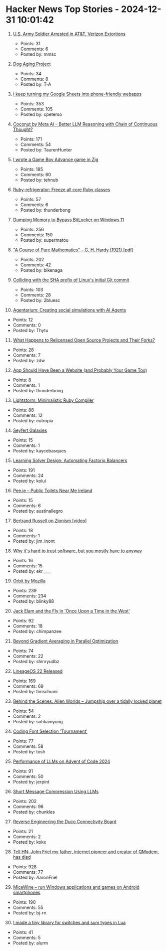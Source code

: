 # Hacker News Top Stories - 2024-12-31 10:01:42

1. [U.S. Army Soldier Arrested in AT&T, Verizon Extortions](https://krebsonsecurity.com/2024/12/u-s-army-soldier-arrested-in-att-verizon-extortions/)
   - Points: 31
   - Comments: 6
   - Posted by: mmsc

2. [Dog Aging Project](https://dogagingproject.org/)
   - Points: 34
   - Comments: 8
   - Posted by: T-A

3. [I keep turning my Google Sheets into phone-friendly webapps](https://arstechnica.com/gadgets/2024/12/making-tiny-no-code-webapps-out-of-spreadsheets-is-a-weirdly-fulfilling-hobby/)
   - Points: 353
   - Comments: 105
   - Posted by: cpeterso

4. [Coconut by Meta AI – Better LLM Reasoning with Chain of Continuous Thought?](https://aipapersacademy.com/chain-of-continuous-thought/)
   - Points: 171
   - Comments: 54
   - Posted by: TaurenHunter

5. [I wrote a Game Boy Advance game in Zig](https://jonot.me/posts/zig-gba/)
   - Points: 185
   - Comments: 60
   - Posted by: tehnub

6. [Ruby-refrigerator: Freeze all core Ruby classes](https://github.com/jeremyevans/ruby-refrigerator)
   - Points: 57
   - Comments: 6
   - Posted by: thunderbong

7. [Dumping Memory to Bypass BitLocker on Windows 11](https://noinitrd.github.io/Memory-Dump-UEFI/)
   - Points: 256
   - Comments: 150
   - Posted by: supermatou

8. ["A Course of Pure Mathematics" – G. H. Hardy (1921) [pdf]](https://www.gutenberg.org/files/38769/38769-pdf.pdf)
   - Points: 202
   - Comments: 42
   - Posted by: bikenaga

9. [Colliding with the SHA prefix of Linux's initial Git commit](https://people.kernel.org/kees/colliding-with-the-sha-prefix-of-linuxs-initial-git-commit)
   - Points: 103
   - Comments: 28
   - Posted by: 2bluesc

10. [Agentarium: Creating social simulations with AI Agents](https://github.com/Thytu/Agentarium)
   - Points: 12
   - Comments: 0
   - Posted by: Thytu

11. [What Happens to Relicensed Open Source Projects and Their Forks?](https://thenewstack.io/what-happens-to-relicensed-open-source-projects-and-their-forks/)
   - Points: 28
   - Comments: 7
   - Posted by: zdw

12. [App Should Have Been a Website (and Probably Your Game Too)](https://rogueengine.io/blog/your-app-should-have-been-a-website)
   - Points: 8
   - Comments: 1
   - Posted by: thunderbong

13. [Lightstorm: Minimalistic Ruby Compiler](https://blog.llvm.org/posts/2024-12-03-minimalistic-ruby-compiler/)
   - Points: 88
   - Comments: 12
   - Posted by: eutropia

14. [Seyfert Galaxies](https://www.seyfertgalaxies.com/)
   - Points: 15
   - Comments: 1
   - Posted by: kaycebasques

15. [Learning Solver Design: Automating Factorio Balancers](https://gianlucaventurini.com/posts/2024/factorio-sat)
   - Points: 191
   - Comments: 24
   - Posted by: kolui

16. [Pee.ie – Public Toilets Near Me Ireland](https://www.pee.ie/)
   - Points: 15
   - Comments: 6
   - Posted by: austinallegro

17. [Bertrand Russell on Zionism [video]](https://www.youtube.com/watch?v=egfCTz-ZuZU)
   - Points: 18
   - Comments: 1
   - Posted by: jim_inont

18. [Why it's hard to trust software, but you mostly have to anyway](https://educatedguesswork.org/posts/ensuring-software-provenance/)
   - Points: 16
   - Comments: 15
   - Posted by: ekr____

19. [Orbit by Mozilla](https://orbitbymozilla.com/)
   - Points: 239
   - Comments: 234
   - Posted by: blinky88

20. [Jack Elam and the Fly in 'Once Upon a Time in the West'](https://pov.imv.au.dk/Issue_24/section_1/artc4A.html)
   - Points: 92
   - Comments: 18
   - Posted by: chimpanzee

21. [Beyond Gradient Averaging in Parallel Optimization](https://arxiv.org/abs/2412.18052)
   - Points: 74
   - Comments: 22
   - Posted by: shinryudbz

22. [LineageOS 22 Released](https://lineageos.org/Changelog-29/)
   - Points: 169
   - Comments: 69
   - Posted by: timschumi

23. [Behind the Scenes: Alien Worlds – Jumpship over a tidally locked planet](https://www.blendernation.com/2024/12/24/behind-the-scenes-alien-worlds-jumpship-over-a-tidally-locked-planet/)
   - Points: 54
   - Comments: 2
   - Posted by: sohkamyung

24. [Coding Font Selection 'Tournament'](https://daringfireball.net/linked/2024/12/24/coding-font-selection-tournament)
   - Points: 77
   - Comments: 58
   - Posted by: tosh

25. [Performance of LLMs on Advent of Code 2024](https://www.jerpint.io/blog/advent-of-code-llms/)
   - Points: 91
   - Comments: 50
   - Posted by: jerpint

26. [Short Message Compression Using LLMs](https://bellard.org/ts_sms/)
   - Points: 202
   - Comments: 96
   - Posted by: chunkles

27. [Reverse Engineering the Duco Connectivity Board](https://github.com/kokx/duco-analysis)
   - Points: 21
   - Comments: 2
   - Posted by: kokx

28. [Tell HN: John Friel my father, internet pioneer and creator of QModem, has died](undefined)
   - Points: 928
   - Comments: 77
   - Posted by: AaronFriel

29. [MiceWine – run Windows applications and games on Android smartphones](https://github.com/KreitinnSoftware/MiceWine-Application)
   - Points: 190
   - Comments: 55
   - Posted by: bj-rn

30. [I made a tiny library for switches and sum types in Lua](https://github.com/alurm/lua-match)
   - Points: 41
   - Comments: 5
   - Posted by: alurm

